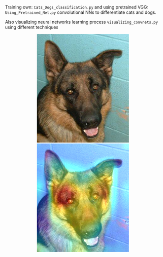 Training own: `Cats_Dogs_classification.py` and using pretrained VGG: `Using_Pretrained_Net.py` convolutional NNs to differentiate cats and dogs.

Also visualizing neural networks learning process `visualizing_convnets.py` using different techniques

<p align="center"> 
   <img src="Pictures/picture.png" />
   <img src="Pictures/superimposed_picture.png" />
</p>
